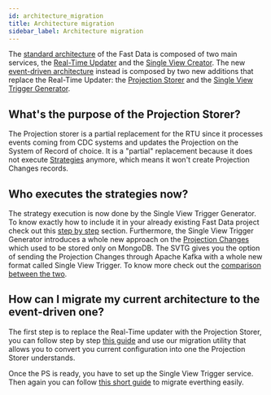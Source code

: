 ```yaml
---
id: architecture_migration
title: Architecture migration
sidebar_label: Architecture migration
---
```


The [standard architecture](/fast_data/architecture.md#standard-architecture) of the Fast Data is composed of two main services, the [Real-Time Updater](/fast_data/realtime_updater.md) and the [Single View Creator](/fast_data/single_view_creator.md). 
The new [event-driven architecture](/fast_data/architecture.md#event-driven-architecture) instead is composed by two new additions that replace the Real-Time Updater: the [Projection Storer](/fast_data/realtime_updater.md) and the [Single View Trigger Generator](/fast_data/single_view_trigger_generator.md).

## What's the purpose of the Projection Storer?

The Projection storer is a partial replacement for the RTU since it processes events coming from CDC systems and updates the Projection on the System of Record of choice. It is a "partial" replacement because it does not execute [Strategies](/fast_data/configuration/strategies.md) anymore, which means it won't create Projection Changes records.

## Who executes the strategies now?

The strategy execution is now done by the Single View Trigger Generator.
To know exactly how to include it in your already existing Fast Data project check out this [step by step](/fast_data/single_view_trigger_generator.md#migration-guide-for-adopting-single-view-trigger-generator) section.
Furthermore, the Single View Trigger Generator introduces a whole new approach on the [Projection Changes](/fast_data/configuration/realtime-updater/realtime-updater.md#projection-changes) which used to be stored only on MongoDB. The SVTG gives you the option of sending the Projection Changes through Apache Kafka with a whole new format called Single View Trigger. To know more check out the [comparison between the two](/fast_data/single_view_trigger_generator.md).

## How can I migrate my current architecture to the event-driven one?

The first step is to replace the Real-Time updater with the Projection Storer, you can follow step by step [this guide](/fast_data/configuration/projection_storer.md#migration-guide) and use our migration utility that allows you to convert you current configuration into one the Projection Storer understands.

Once the PS is ready, you have to set up the Single View Trigger service. Then again you can follow [this short guide](/fast_data/single_view_trigger_generator.md#migration-guide-for-adopting-single-view-trigger-generator) to migrate everthing easily.
